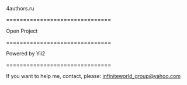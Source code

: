 4authors.ru

===============================

Open Project

===============================

Powered by Yii2

===============================

If you want to help me, contact, please: infiniteworld_group@yahoo.com